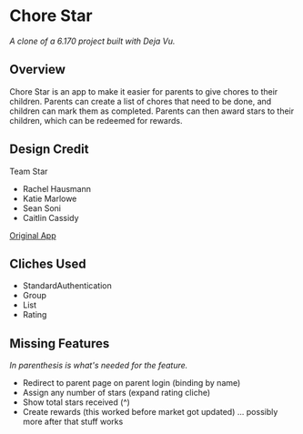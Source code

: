 # Chore Star

*A clone of a 6.170 project built with Deja Vu.*

## Overview
Chore Star is an app to make it easier for parents to give chores to their children. Parents can create a list of chores that need to be done, and children can mark them as completed. Parents can then award stars to their children, which can be redeemed for rewards.

## Design Credit
Team Star
- Rachel Hausmann
- Katie Marlowe
- Sean Soni
- Caitlin Cassidy

[Original App](https://chorestar.herokuapp.com)

## Cliches Used
- StandardAuthentication
- Group
- List
- Rating

## Missing Features
*In parenthesis is what's needed for the feature.*
- Redirect to parent page on parent login (binding by name)
- Assign any number of stars (expand rating cliche)
- Show total stars received (^)
- Create rewards (this worked before market got updated)
... possibly more after that stuff works

